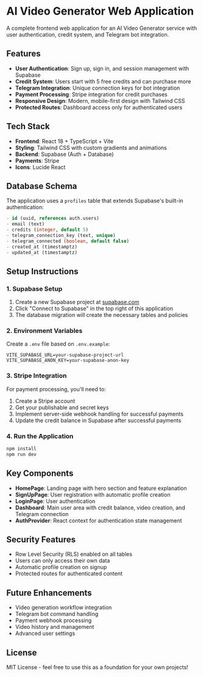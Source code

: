 # AI Video Generator Web Application

A complete frontend web application for an AI Video Generator service with user authentication, credit system, and Telegram bot integration.

## Features

- **User Authentication**: Sign up, sign in, and session management with Supabase
- **Credit System**: Users start with 5 free credits and can purchase more
- **Telegram Integration**: Unique connection keys for bot integration
- **Payment Processing**: Stripe integration for credit purchases
- **Responsive Design**: Modern, mobile-first design with Tailwind CSS
- **Protected Routes**: Dashboard access only for authenticated users

## Tech Stack

- **Frontend**: React 18 + TypeScript + Vite
- **Styling**: Tailwind CSS with custom gradients and animations
- **Backend**: Supabase (Auth + Database)
- **Payments**: Stripe
- **Icons**: Lucide React

## Database Schema

The application uses a `profiles` table that extends Supabase's built-in authentication:

```sql
- id (uuid, references auth.users)
- email (text)
- credits (integer, default 5)
- telegram_connection_key (text, unique)
- telegram_connected (boolean, default false)
- created_at (timestamptz)
- updated_at (timestamptz)
```

## Setup Instructions

### 1. Supabase Setup

1. Create a new Supabase project at [supabase.com](https://supabase.com)
2. Click "Connect to Supabase" in the top right of this application
3. The database migration will create the necessary tables and policies

### 2. Environment Variables

Create a `.env` file based on `.env.example`:

```env
VITE_SUPABASE_URL=your-supabase-project-url
VITE_SUPABASE_ANON_KEY=your-supabase-anon-key
```

### 3. Stripe Integration

For payment processing, you'll need to:

1. Create a Stripe account
2. Get your publishable and secret keys
3. Implement server-side webhook handling for successful payments
4. Update the credit balance in Supabase after successful payments

### 4. Run the Application

```bash
npm install
npm run dev
```

## Key Components

- **HomePage**: Landing page with hero section and feature explanation
- **SignUpPage**: User registration with automatic profile creation
- **LoginPage**: User authentication
- **Dashboard**: Main user area with credit balance, video creation, and Telegram connection
- **AuthProvider**: React context for authentication state management

## Security Features

- Row Level Security (RLS) enabled on all tables
- Users can only access their own data
- Automatic profile creation on signup
- Protected routes for authenticated content

## Future Enhancements

- Video generation workflow integration
- Telegram bot command handling
- Payment webhook processing
- Video history and management
- Advanced user settings

## License

MIT License - feel free to use this as a foundation for your own projects!
